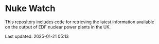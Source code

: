 # Nuke Watch

This repository includes code for retrieving the latest information available on the output of EDF nuclear power plants in the UK.

Last updated: 2025-01-21 05:13